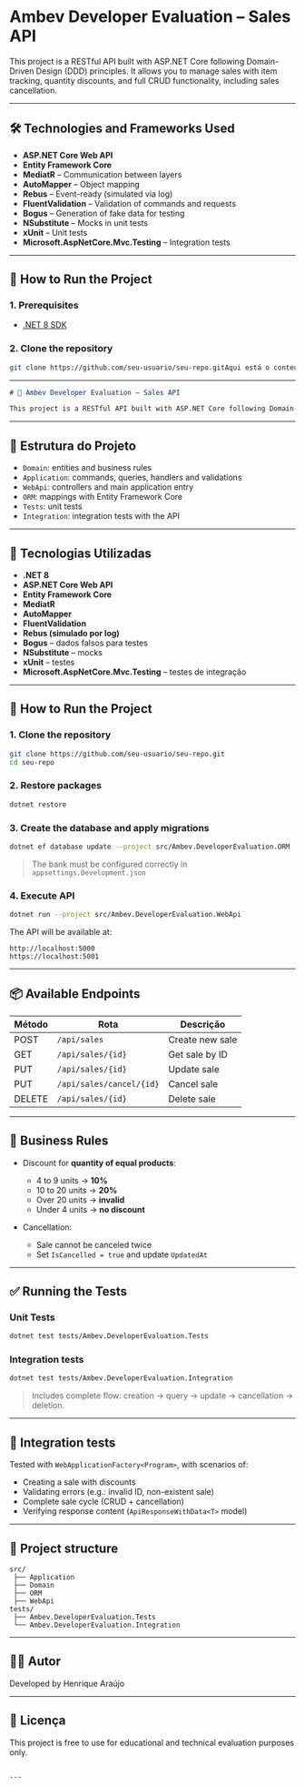 # Ambev Developer Evaluation – Sales API

This project is a RESTful API built with ASP.NET Core following Domain-Driven Design (DDD) principles. It allows you to manage sales with item tracking, quantity discounts, and full CRUD functionality, including sales cancellation.

---

## 🛠️ Technologies and Frameworks Used

- **ASP.NET Core Web API**
- **Entity Framework Core**
- **MediatR** – Communication between layers
- **AutoMapper** – Object mapping
- **Rebus** – Event-ready (simulated via log)
- **FluentValidation** – Validation of commands and requests
- **Bogus** – Generation of fake data for testing
- **NSubstitute** – Mocks in unit tests
- **xUnit** – Unit tests
- **Microsoft.AspNetCore.Mvc.Testing** – Integration tests

---

## 🔧 How to Run the Project

### 1. Prerequisites

- [.NET 8 SDK](https://dotnet.microsoft.com/download)

### 2. Clone the repository

```bash
git clone https://github.com/seu-usuario/seu-repo.gitAqui está o conteúdo completo para o seu `README.md`, incluindo todas as instruções de build, execução, testes e fluxo completo da API:
```
---

```markdown
# 🛒 Ambev Developer Evaluation – Sales API

This project is a RESTful API built with ASP.NET Core following Domain-Driven Design (DDD) principles. It allows you to manage sales with item tracking, quantity discounts, and full CRUD functionality, including sales cancellation.
```
---

## 🧱 Estrutura do Projeto

- `Domain`: entities and business rules
- `Application`: commands, queries, handlers and validations
- `WebApi`: controllers and main application entry
- `ORM`: mappings with Entity Framework Core
- `Tests`: unit tests
- `Integration`: integration tests with the API

---

## 🚀 Tecnologias Utilizadas

- **.NET 8**  
- **ASP.NET Core Web API**  
- **Entity Framework Core**
- **MediatR**
- **AutoMapper**
- **FluentValidation**
- **Rebus (simulado por log)**
- **Bogus** – dados falsos para testes
- **NSubstitute** – mocks
- **xUnit** – testes
- **Microsoft.AspNetCore.Mvc.Testing** – testes de integração

---

## 🔧 How to Run the Project

### 1. Clone the repository

```bash
git clone https://github.com/seu-usuario/seu-repo.git
cd seu-repo
```

### 2. Restore packages

```bash
dotnet restore
```

### 3. Create the database and apply migrations

```bash
dotnet ef database update --project src/Ambev.DeveloperEvaluation.ORM
```

> The bank must be configured correctly in `appsettings.Development.json`

### 4. Execute API

```bash
dotnet run --project src/Ambev.DeveloperEvaluation.WebApi
```

The API will be available at:

```
http://localhost:5000
https://localhost:5001
```

---

## 📦 Available Endpoints

| Método | Rota                     | Descrição                   |
|--------|--------------------------|-----------------------------|
| POST   | `/api/sales`             | Create new sale             |
| GET    | `/api/sales/{id}`        | Get sale by ID              |
| PUT    | `/api/sales/{id}`        | Update sale                 |
| PUT    | `/api/sales/cancel/{id}` | Cancel sale                 |
| DELETE | `/api/sales/{id}`        | Delete sale                 |

---

## 📐 Business Rules

- Discount for **quantity of equal products**:
  - 4 to 9 units → **10%**
  - 10 to 20 units → **20%**
  - Over 20 units → **invalid**
  - Under 4 units → **no discount**

- Cancellation:
  - Sale cannot be canceled twice
  - Set `IsCancelled = true` and update `UpdatedAt`

---

## ✅ Running the Tests

### Unit Tests

```bash
dotnet test tests/Ambev.DeveloperEvaluation.Tests
```

### Integration tests

```bash
dotnet test tests/Ambev.DeveloperEvaluation.Integration
```

> Includes complete flow: creation → query → update → cancellation → deletion.

---

## 🧪 Integration tests

Tested with `WebApplicationFactory<Program>`, with scenarios of:

- Creating a sale with discounts
- Validating errors (e.g.: invalid ID, non-existent sale)
- Complete sale cycle (CRUD + cancellation)
- Verifying response content (`ApiResponseWithData<T>` model)

---

## 📂 Project structure

```
src/
 ├── Application
 ├── Domain
 ├── ORM
 ├── WebApi
tests/
 ├── Ambev.DeveloperEvaluation.Tests
 └── Ambev.DeveloperEvaluation.Integration
```

---

## 👨‍💻 Autor

Developed by Henrique Araújo  

---

## 📄 Licença

This project is free to use for educational and technical evaluation purposes only.
```

---
